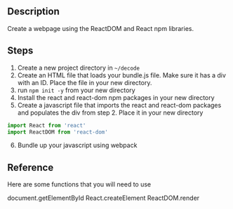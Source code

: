## Description
Create a webpage using the ReactDOM and React npm libraries.

## Steps
1. Create a new project directory in `~/decode`
2. Create an HTML file that loads your bundle.js file. Make sure it has a div with an ID. Place the file in your new directory.
3. run `npm init -y` from your new directory
4. Install the react and react-dom npm packages in your new directory
5. Create a javascript file that imports the react and react-dom packages and populates the div from step 2. Place it in your new directory

```javascript
import React from 'react'
import ReactDOM from 'react-dom'
```

6. Bundle up your javascript using webpack

## Reference

Here are some functions that you will need to use

document.getElementById
React.createElement
ReactDOM.render

